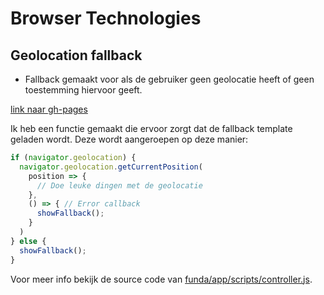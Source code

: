 # Browser Technologies 

## Geolocation fallback

- Fallback gemaakt voor als de gebruiker geen geolocatie heeft of geen toestemming hiervoor geeft.

[link naar gh-pages](https://dennis-van-bennekom.github.io/funda/)

Ik heb een functie gemaakt die ervoor zorgt dat de fallback template geladen wordt. Deze wordt aangeroepen op deze manier:

```javascript
if (navigator.geolocation) {
  navigator.geolocation.getCurrentPosition(
    position => {
      // Doe leuke dingen met de geolocatie
    },
    () => { // Error callback
      showFallback();
    }
  )
} else {
  showFallback();
}
```

Voor meer info bekijk de source code van [funda/app/scripts/controller.js](https://github.com/dennis-van-bennekom/funda/blob/browser-tech/avv2/app/scripts/controller.js#L5).
